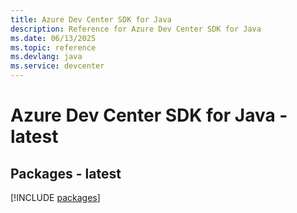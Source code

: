 ```yaml
---
title: Azure Dev Center SDK for Java
description: Reference for Azure Dev Center SDK for Java
ms.date: 06/13/2025
ms.topic: reference
ms.devlang: java
ms.service: devcenter
---
```

# Azure Dev Center SDK for Java - latest
## Packages - latest
[!INCLUDE [packages](dev-center-index.md)]